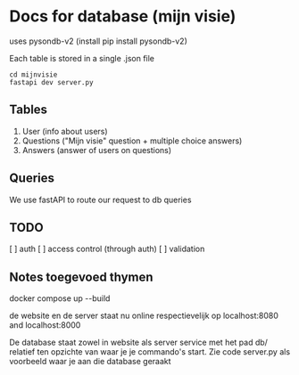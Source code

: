 # Docs for database (mijn visie)

uses pysondb-v2 (install pip install pysondb-v2)

Each table is stored in a single .json file

```shell
cd mijnvisie
fastapi dev server.py
```

## Tables

1. User (info about users)
2. Questions ("Mijn visie" question + multiple choice answers)
3. Answers (answer of users on questions)

## Queries

We use fastAPI to route our request to db queries

## TODO

[ ] auth
[ ] access control (through auth)
[ ] validation


## Notes toegevoed thymen

docker compose up --build

de website en de server staat nu online respectievelijk op localhost:8080 and localhost:8000

De database staat zowel in website als server service met het pad db/ relatief ten opzichte van waar je je commando's start. Zie code server.py als voorbeeld waar je aan die database geraakt
